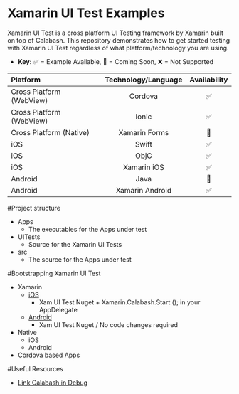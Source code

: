 # Xamarin UI Test Examples
Xamarin UI Test is a cross platform UI Testing framework by Xamarin built on top of Calabash. This repository demonstrates how to get started testing with Xamarin UI Test regardless of what platform/technology you are using. 

* **Key:** :white_check_mark: = Example Available,  :wrench: = Coming Soon,  :x: = Not Supported

Platform | Technology/Language | Availability 
:---------- | :----: | :----: | 
Cross Platform (WebView) | Cordova | :white_check_mark: 
Cross Platform (WebView) | Ionic | :white_check_mark: 
Cross Platform (Native) | Xamarin Forms | :wrench: 
iOS | Swift | :white_check_mark: 
iOS | ObjC | :white_check_mark: 
iOS | Xamarin iOS | :white_check_mark:
Android | Java | :wrench: 
Android | Xamarin Android | :white_check_mark: 

#Project structure
* Apps 
  * The executables for the Apps under test
* UITests 
  * Source for the Xamarin UI Tests
* src 
  * The source for the Apps under test 

#Bootstrapping Xamarin UI Test
* Xamarin
  * [iOS](https://developer.xamarin.com/guides/testcloud/uitest/quickstarts/ios/) 
    * Xam UI Test Nuget + Xamarin.Calabash.Start (); in your AppDelegate
  * [Android](https://developer.xamarin.com/guides/testcloud/uitest/quickstarts/android/) 
    * Xam UI Test Nuget / No code changes required
* Native
  * iOS
  * Android
* Cordova based Apps

#Useful Resources
* [Link Calabash in Debug](https://github.com/calabash/calabash-ios/wiki/Tutorial%3A-Link-Calabash-in-Debug-config)

